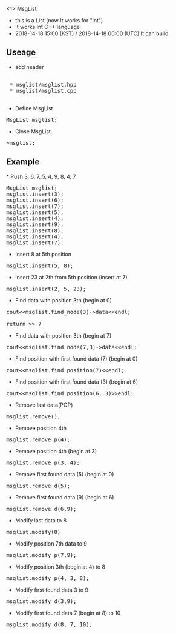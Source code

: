 <1> MsgList </h1>

 * this is a List (now It works for "int")
 * It works int C++ language
 * 2018-14-18 15:00 (KST) / 2018-14-18 06:00 (UTC) It can build.

<h2> Useage </h2>

 * add header
<pre>

 * msglist/msglist.hpp
 * msglist/msglist.cpp

</pre>

 * Define MsgList
<pre>
MsgList msglist;
</pre>

 * Close MsgList
<pre>
~msglist;
</pre>

 <h2>Example</h2>
 * Push 3, 6, 7, 5, 4, 9, 8, 4, 7
<pre>
MsgList msglist;
msglist.insert(3);
msglist.insert(6);
msglist.insert(7);
msglist.insert(5);
msglist.insert(4);
msglist.insert(9);
msglist.insert(8);
msglist.insert(4);
msglist.insert(7);
</pre>

 * Insert 8 at 5th position
<pre>
msglist.insert(5, 8);
</pre>

 * Insert 23 at 2th from 5th position (insert at 7)
<pre>
msglist.insert(2, 5, 23);
</pre>

 * Find data with position 3th (begin at 0)
<pre>
cout&lt;&lt;msglist.find_node(3)-&gt;data&lt;&lt;endl;

return >> 7
</pre>

 * Find data with position 3th (begin at 7)
<pre>
cout&lt;&lt;msglist.find_node(7,3)-&gt;data&lt;&lt;endl;
</pre>

 * Find position with first found data (7) (begin at 0)
<pre>
cout&lt;&lt;msglist.find_position(7)&lt;&lt;endl;
</pre>

 * Find position with first found data (3) (begin at 6)
<pre>
cout&lt;&lt;msglist.find_position(6, 3)&gt;&gt;endl;
</pre>

 * Remove last data(POP)
<pre>
msglist.remove();
</pre>

 * Remove position 4th
<pre>
msglist.remove_p(4);
</pre>

 * Remove position 4th (begin at 3)
<pre>
msglist.remove_p(3, 4);
</pre>

 * Remove first found data (5) (begin at 0)
<pre>
msglist.remove_d(5);
</pre>

 * Remove first found data (9) (begin at 6)
<pre>
msglist.remove_d(6,9);
</pre>

 * Modify last data to 8
<pre>
msglist.modify(8)
</pre>

 * Modify position 7th data to 9
<pre>
msglist.modify_p(7,9);
</pre>

 * Modify position 3th (begin at 4) to 8
<pre>
msglist.modify_p(4, 3, 8);
</pre>

 * Modify first found data 3 to 9
<pre>
msglist.modify_d(3,9);
</pre>

 * Modify first found data 7 (begin at 8) to 10
<pre>
msglist.modify_d(8, 7, 10);
</pre>
